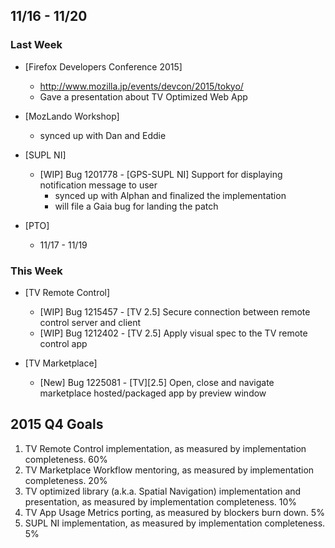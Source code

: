 ## 11/16 - 11/20 ##

### Last Week ###

* [Firefox Developers Conference 2015]
    - http://www.mozilla.jp/events/devcon/2015/tokyo/
    - Gave a presentation about TV Optimized Web App

* [MozLando Workshop]
    - synced up with Dan and Eddie

* [SUPL NI]
    - [WIP] Bug 1201778 - [GPS-SUPL NI] Support for displaying notification message to user
        - synced up with Alphan and finalized the implementation
        - will file a Gaia bug for landing the patch

* [PTO]
    - 11/17 - 11/19

### This Week ###

* [TV Remote Control]
    - [WIP] Bug 1215457 - [TV 2.5] Secure connection between remote control server and client
    - [WIP] Bug 1212402 - [TV 2.5] Apply visual spec to the TV remote control app

* [TV Marketplace]
    - [New] Bug 1225081 - [TV][2.5] Open, close and navigate marketplace hosted/packaged app by preview window

## 2015 Q4 Goals ##

1. TV Remote Control implementation, as measured by implementation completeness. 60%
2. TV Marketplace Workflow mentoring, as measured by implementation completeness. 20%
3. TV optimized library (a.k.a. Spatial Navigation) implementation and presentation, as measured by implementation completeness. 10%
4. TV App Usage Metrics porting, as measured by blockers burn down. 5%
5. SUPL NI implementation, as measured by implementation completeness. 5%
